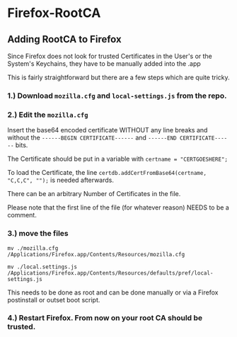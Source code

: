 # Firefox-RootCA
## Adding RootCA to Firefox 

 Since Firefox does not look for trusted Certificates in the User's or the System's Keychains, they have to be manually added into the .app

 This is fairly straightforward but there are a few steps which are quite tricky.

### 1.) Download `mozilla.cfg` and `local-settings.js` from the repo.

### 2.) Edit the `mozilla.cfg` 
Insert the base64 encoded certificate WITHOUT any line breaks and without the 
`------BEGIN CERTIFICATE------` 
and 
`------END CERTIFICATE------` bits. 

The Certificate should be put in a variable with `certname = "CERTGOESHERE";`

To load the Certificate, the line `certdb.addCertFromBase64(certname, "C,C,C", "");` is needed afterwards. 

There can be an arbitrary Number of Certificates in the file.

Please note that the first line of the file (for whatever reason) NEEDS to be a comment.

### 3.) move the files

`mv ./mozilla.cfg /Applications/Firefox.app/Contents/Resources/mozilla.cfg` 

`mv ./local.settings.js /Applications/Firefox.app/Contents/Resources/defaults/pref/local-settings.js`

This needs to be done as root and can be done manually or via a Firefox postinstall or outset boot script.

### 4.) Restart Firefox. From now on your root CA should be trusted.
